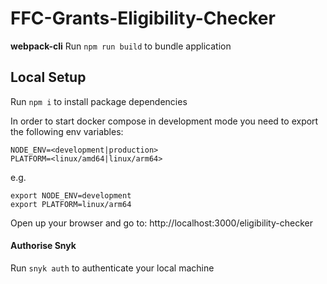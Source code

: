 # FFC-Grants-Eligibility-Checker

**webpack-cli**
Run `npm run build` to bundle application

## Local Setup

Run `npm i` to install package dependencies

In order to start docker compose in development mode you need to export the following env variables:

```
NODE_ENV=<development|production>
PLATFORM=<linux/amd64|linux/arm64>
```

e.g.

```
export NODE_ENV=development
export PLATFORM=linux/arm64
```

Open up your browser and go to: http://localhost:3000/eligibility-checker

#### Authorise Snyk

Run `snyk auth` to authenticate your local machine
